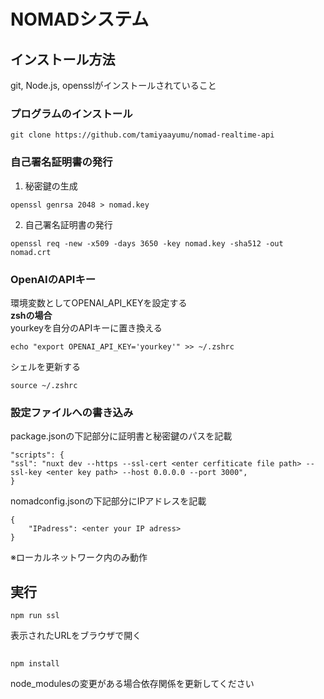 # NOMADシステム
## インストール方法
git, Node.js, opensslがインストールされていること
### プログラムのインストール
```
git clone https://github.com/tamiyaayumu/nomad-realtime-api
```
### 自己署名証明書の発行
1. 秘密鍵の生成
```
openssl genrsa 2048 > nomad.key
```
2. 自己署名証明書の発行
```
openssl req -new -x509 -days 3650 -key nomad.key -sha512 -out nomad.crt
```
### OpenAIのAPIキー
環境変数としてOPENAI_API_KEYを設定する  
**zshの場合**  
yourkeyを自分のAPIキーに置き換える  
```
echo "export OPENAI_API_KEY='yourkey'" >> ~/.zshrc
```
シェルを更新する
```
source ~/.zshrc
```
### 設定ファイルへの書き込み
package.jsonの下記部分に証明書と秘密鍵のパスを記載
```
"scripts": {
"ssl": "nuxt dev --https --ssl-cert <enter cerfiticate file path> --ssl-key <enter key path> --host 0.0.0.0 --port 3000",
}
```

nomadconfig.jsonの下記部分にIPアドレスを記載
```
{
    "IPadress": <enter your IP adress>
}
```
※ローカルネットワーク内のみ動作

## 実行
```
npm run ssl
```
表示されたURLをブラウザで開く

##
```
npm install
```
node_modulesの変更がある場合依存関係を更新してください

